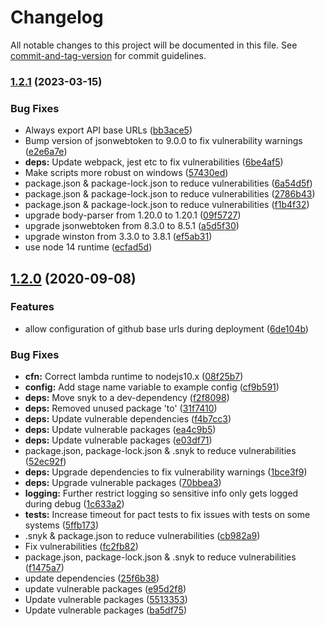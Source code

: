 # Changelog

All notable changes to this project will be documented in this file. See [commit-and-tag-version](https://github.com/absolute-version/commit-and-tag-version) for commit guidelines.

### [1.2.1](https://github.com/TimothyJones/discord-cognito-openid-wrapper/compare/v1.2.0...v1.2.1) (2023-03-15)


### Bug Fixes

* Always export API base URLs ([bb3ace5](https://github.com/TimothyJones/discord-cognito-openid-wrapper/commit/bb3ace5b87aa74200e226e72bfa21f59df90a8d0))
* Bump version of jsonwebtoken to 9.0.0 to fix vulnerability warnings ([e2e6a7e](https://github.com/TimothyJones/discord-cognito-openid-wrapper/commit/e2e6a7eaa9099ad9f287f97323125eca8ca2930a))
* **deps:** Update webpack, jest etc to fix vulnerabilities ([6be4af5](https://github.com/TimothyJones/discord-cognito-openid-wrapper/commit/6be4af579b47165ea3d1588628d043619a987ac8))
* Make scripts more robust on windows ([57430ed](https://github.com/TimothyJones/discord-cognito-openid-wrapper/commit/57430ed88e2a673dbbecc95768a9436eb042a8af))
* package.json & package-lock.json to reduce vulnerabilities ([6a54d5f](https://github.com/TimothyJones/discord-cognito-openid-wrapper/commit/6a54d5f5c1bf1a55e4cf55ff639d91edab966e4e))
* package.json & package-lock.json to reduce vulnerabilities ([2786b43](https://github.com/TimothyJones/discord-cognito-openid-wrapper/commit/2786b43a6f7cb25917146dda1b5467dfe900f718))
* package.json & package-lock.json to reduce vulnerabilities ([f1b4f32](https://github.com/TimothyJones/discord-cognito-openid-wrapper/commit/f1b4f32e1dd4c343a1056da324ea4e5a3a8be21c))
* upgrade body-parser from 1.20.0 to 1.20.1 ([09f5727](https://github.com/TimothyJones/discord-cognito-openid-wrapper/commit/09f5727cbcfec7b01c65d25b23c7a6a2faa47985))
* upgrade jsonwebtoken from 8.3.0 to 8.5.1 ([a5d5f30](https://github.com/TimothyJones/discord-cognito-openid-wrapper/commit/a5d5f308c61509882cc8cd30abfd83dcdc7f752e))
* upgrade winston from 3.3.0 to 3.8.1 ([ef5ab31](https://github.com/TimothyJones/discord-cognito-openid-wrapper/commit/ef5ab31bd01b376f566651bb4b0195bc6429e9ad))
* use node 14 runtime ([ecfad5d](https://github.com/TimothyJones/discord-cognito-openid-wrapper/commit/ecfad5d4a2d6ff2470dfbcfbc9e02bb26876c3c5))

## [1.2.0](https://github.com/TimothyJones/discord-cognito-openid-wrapper/compare/v1.1.0...v1.2.0) (2020-09-08)


### Features

* allow configuration of github base urls during deployment ([6de104b](https://github.com/TimothyJones/discord-cognito-openid-wrapper/commit/6de104b378b2d39105d34938d5a6eb79722430cc))


### Bug Fixes

* **cfn:** Correct lambda runtime to nodejs10.x ([08f25b7](https://github.com/TimothyJones/discord-cognito-openid-wrapper/commit/08f25b73886280a8d35ac725c3558335d8ef4c6a))
* **config:** Add stage name variable to example config ([cf9b591](https://github.com/TimothyJones/discord-cognito-openid-wrapper/commit/cf9b591c5eb1ccd3b37a83a3ab042cc2970b4a80))
* **deps:** Move snyk to a dev-dependency ([f2f8098](https://github.com/TimothyJones/discord-cognito-openid-wrapper/commit/f2f8098aabf1609115070185a45a0bb5fbd924f8))
* **deps:** Removed unused package 'to' ([31f7410](https://github.com/TimothyJones/discord-cognito-openid-wrapper/commit/31f7410c4f6349124d8223a7dc353a8ba5214314))
* **deps:** Update vulnerable dependencies ([f4b7cc3](https://github.com/TimothyJones/discord-cognito-openid-wrapper/commit/f4b7cc34dbaf12c488398b37b9d65054ef0b662a))
* **deps:** Update vulnerable packages ([ea4c9b5](https://github.com/TimothyJones/discord-cognito-openid-wrapper/commit/ea4c9b5eb11067b15c84e8f28b04c7d1acdb7f8e))
* **deps:** Update vulnerable packages ([e03df71](https://github.com/TimothyJones/discord-cognito-openid-wrapper/commit/e03df71e09df5dbbf11701562e33464d9a3a8b5b))
* package.json, package-lock.json & .snyk to reduce vulnerabilities ([52ec92f](https://github.com/TimothyJones/discord-cognito-openid-wrapper/commit/52ec92fa41ddbab9fb5ec08ff5625f526def70e5))
* **deps:** Upgrade dependencies to fix vulnerability warnings ([1bce3f9](https://github.com/TimothyJones/discord-cognito-openid-wrapper/commit/1bce3f91451e9324eb898f5e0f6add7c3ca586cf))
* **deps:** Upgrade vulnerable packages ([70bbea3](https://github.com/TimothyJones/discord-cognito-openid-wrapper/commit/70bbea3c19ef7e58a118101eb885cf757d8a11b4))
* **logging:** Further restrict logging so sensitive info only gets logged during debug ([1c633a2](https://github.com/TimothyJones/discord-cognito-openid-wrapper/commit/1c633a27a2c489324f7c1a2fd384c4ac87125d85))
* **tests:** Increase timeout for pact tests to fix issues with tests on some systems ([5ffb173](https://github.com/TimothyJones/discord-cognito-openid-wrapper/commit/5ffb1739ed4b04718eddebdf17b009116ad0400d))
* .snyk & package.json to reduce vulnerabilities ([cb982a9](https://github.com/TimothyJones/discord-cognito-openid-wrapper/commit/cb982a97a8f6454e6732d3a6e697f42aed5fdfef))
* Fix vulnerabilities ([fc2fb82](https://github.com/TimothyJones/discord-cognito-openid-wrapper/commit/fc2fb82e8bfaa09005304dec7d5339c4ff5a362d))
* package.json, package-lock.json & .snyk to reduce vulnerabilities ([f1475a7](https://github.com/TimothyJones/discord-cognito-openid-wrapper/commit/f1475a7593804928f357950bdc8c51009d92ff5b))
* update dependencies ([25f6b38](https://github.com/TimothyJones/discord-cognito-openid-wrapper/commit/25f6b3811e3933e597a97c51132a617a3a2689a7))
* update vulnerable packages ([e95d2f8](https://github.com/TimothyJones/discord-cognito-openid-wrapper/commit/e95d2f87ce2076c6aad7a3d8c5218e5a7a0fba1b))
* Update vulnerable packages ([5513353](https://github.com/TimothyJones/discord-cognito-openid-wrapper/commit/55133531f1f47f563f857939c541e18078c4a6f8))
* Update vulnerable packages ([ba5df75](https://github.com/TimothyJones/discord-cognito-openid-wrapper/commit/ba5df755979650c39f594aed2009ff4d96de58dc))

